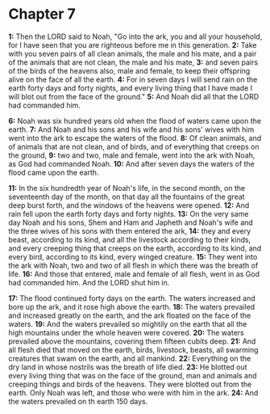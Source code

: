 # Chapter 7

**1:** Then the LORD said to Noah, "Go into the ark, you and all your household, for I have seen that you are righteous before me in this generation.
**2:** Take with you seven pairs of all clean animals, the male and his mate, and a pair of the animals that are not clean, the male and his mate,
**3:** and seven pairs of the birds of the heavens also, male and female, to keep their offspring alive on the face of all the earth.
**4:** For in seven days I will send rain on the earth forty days and forty nights, and every living thing that I have made I will blot out from the face of the ground."
**5:** And Noah did all that the LORD had commanded him.

**6:** Noah was six hundred years old when the flood of waters came upon the earth.
**7:** And Noah and his sons and his wife and his sons' wives with him went into the ark to escape the waters of the flood.
**8:** Of clean animals, and of animals that are not clean, and of birds, and of everything that creeps on the ground,
**9:** two and two, male and female, went into the ark with Noah, as God had commanded Noah.
**10:** And after seven days the waters of the flood came upon the earth.

**11:** In the six hundredth year of Noah's life, in the second month, on the seventeenth day of the month, on that day all the fountains of the great deep burst forth, and the windows of the heavens were opened.
**12:** And rain fell upon the earth forty days and forty nights.
**13:** On the very same day Noah and his sons, Shem and Ham and Japheth and Noah's wife and the three wives of his sons with them entered the ark,
**14:** they and every beast, according to its kind, and all the livestock according to their kinds, and every creeping thing that creeps on the earth, according to its kind, and every bird, according to its kind, every winged creature.
**15:** They went into the ark with Noah, two and two of all flesh in which there was the breath of life.
**16:** And those that entered, male and female of all flesh, went in as God had commanded him. And the LORD shut him in.

**17:** The flood continued forty days on the earth. The waters increased and bore up the ark, and it rose high above the earth.
**18:** The waters prevailed and increased greatly on the earth, and the ark floated on the face of the waters.
**19:** And the waters prevailed so mightily on the earth that all the high mountains under the whole heaven were covered.
**20:** The waters prevailed above the mountains, covering them fifteen cubits deep.
**21:** And all flesh died that moved on the earth, birds, livestock, beasts, all swarming creatures that swam on the earth, and all mankind.
**22:** Everything on the dry land in whose nostrils was the breath of life died.
**23:** He blotted out every living thing that was on the face of the ground, man and animals and creeping things and birds of the heavens. They were blotted out from the earth. Only Noah was left, and those who were with him in the ark.
**24:** And the waters prevailed on th earth 150 days.

